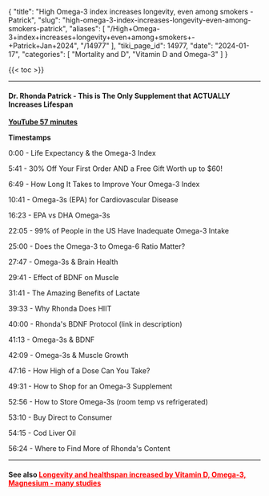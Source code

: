 {
  "title": "High Omega-3 index increases longevity, even among smokers - Patrick",
  "slug": "high-omega-3-index-increases-longevity-even-among-smokers-patrick",
  "aliases": [
    "/High+Omega-3+index+increases+longevity+even+among+smokers+-+Patrick+Jan+2024",
    "/14977"
  ],
  "tiki_page_id": 14977,
  "date": "2024-01-17",
  "categories": [
    "Mortality and D",
    "Vitamin D and Omega-3"
  ]
}

{{< toc >}}

---

#### Dr. Rhonda Patrick - This is The Only Supplement that ACTUALLY Increases Lifespan

 **[YouTube 57 minutes](https://www.youtube.com/watch?v=Sxxy6bUlX28&ab_channel=ThomasDeLauer)** 

 **Timestamps** 

0:00 - Life Expectancy & the Omega-3 Index

5:41 - 30% Off Your First Order AND a Free Gift Worth up to $60! 

6:49 - How Long It Takes to Improve Your Omega-3 Index

10:41 - Omega-3s (EPA) for Cardiovascular Disease

16:23 - EPA vs DHA Omega-3s 

22:05 - 99% of People in the US Have Inadequate Omega-3 Intake

25:00 - Does the Omega-3 to Omega-6 Ratio Matter?

27:47 - Omega-3s & Brain Health

29:41 - Effect of BDNF on Muscle

31:41 - The Amazing Benefits of Lactate

39:33 - Why Rhonda Does HIIT

40:00 - Rhonda's BDNF Protocol (link in description)

41:13 - Omega-3s & BDNF

42:09 - Omega-3s & Muscle Growth

47:16 - How High of a Dose Can You Take?

49:31 - How to Shop for an Omega-3 Supplement

52:56 - How to Store Omega-3s (room temp vs refrigerated)

53:10 - Buy Direct to Consumer

54:15 - Cod Liver Oil

56:24 - Where to Find More of Rhonda's Content

---

#### See also <a href="/posts/longevity-and-healthspan-increased-by-vitamin-d-omega-3-magnesium-many-studies" style="color: red; text-decoration: underline;" title="This post/category does not exist yet: Longevity and healthspan increased by Vitamin D, Omega-3, Magnesium - many studies">Longevity and healthspan increased by Vitamin D, Omega-3, Magnesium - many studies</a>

